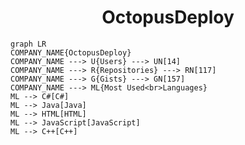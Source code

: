 <h1 align="center">OctopusDeploy</h1>

```mermaid
graph LR
COMPANY_NAME{OctopusDeploy}
COMPANY_NAME ---> U{Users} ---> UN[14]
COMPANY_NAME ---> R{Repositories} ---> RN[117]
COMPANY_NAME ---> G{Gists} ---> GN[157]
COMPANY_NAME ---> ML{Most Used<br>Languages}
ML --> C#[C#]
ML --> Java[Java]
ML --> HTML[HTML]
ML --> JavaScript[JavaScript]
ML --> C++[C++]
```
